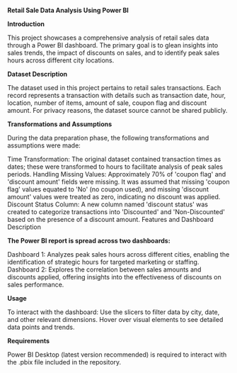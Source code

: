 **Retail Sale Data Analysis Using Power BI**

**Introduction**

This project showcases a comprehensive analysis of retail sales data through a Power BI dashboard. The primary goal is to glean insights into sales trends, the impact of discounts on sales, and to identify peak sales hours across different city locations.

**Dataset Description**

The dataset used in this project pertains to retail sales transactions. Each record represents a transaction with details such as transaction date, hour, location, number of items, amount of sale, coupon flag and discount amount. For privacy reasons, the dataset source cannot be shared publicly.

**Transformations and Assumptions**

During the data preparation phase, the following transformations and assumptions were made:

Time Transformation: The original dataset contained transaction times as dates; these were transformed to hours to facilitate analysis of peak sales periods.
Handling Missing Values: Approximately 70% of 'coupon flag' and 'discount amount' fields were missing. It was assumed that missing 'coupon flag' values equated to 'No' (no coupon used), and missing 'discount amount' values were treated as zero, indicating no discount was applied.
Discount Status Column: A new column named 'discount status' was created to categorize transactions into 'Discounted' and 'Non-Discounted' based on the presence of a discount amount.
Features and Dashboard Description

**The Power BI report is spread across two dashboards:**

Dashboard 1: Analyzes peak sales hours across different cities, enabling the identification of strategic hours for targeted marketing or staffing.
Dashboard 2: Explores the correlation between sales amounts and discounts applied, offering insights into the effectiveness of discounts on sales performance.

**Usage**

To interact with the dashboard:
Use the slicers to filter data by city, date, and other relevant dimensions.
Hover over visual elements to see detailed data points and trends.

**Requirements**

Power BI Desktop (latest version recommended) is required to interact with the .pbix file included in the repository.
